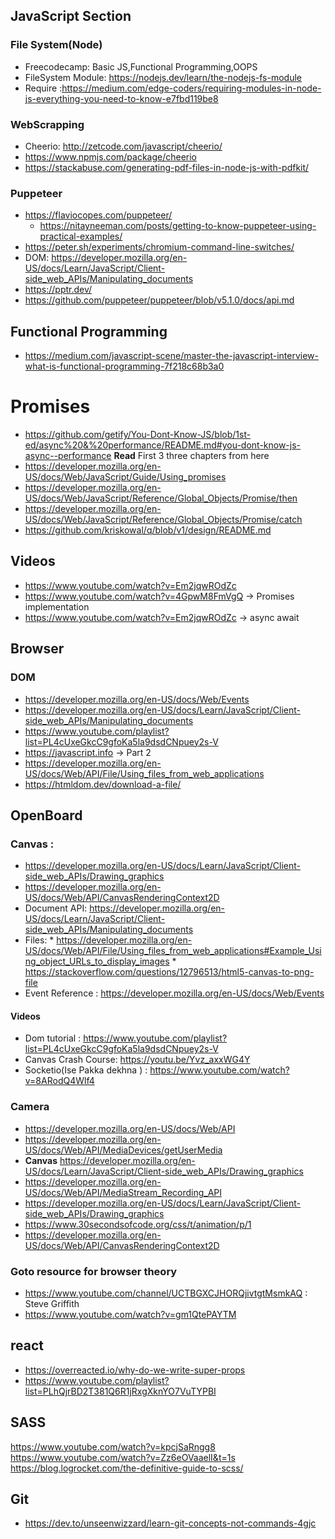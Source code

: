 ## JavaScript Section
### File System(Node)
* Freecodecamp: Basic JS,Functional Programming,OOPS
* FileSystem Module: https://nodejs.dev/learn/the-nodejs-fs-module
* Require :https://medium.com/edge-coders/requiring-modules-in-node-js-everything-you-need-to-know-e7fbd119be8
### **WebScrapping**
* Cheerio: http://zetcode.com/javascript/cheerio/
* https://www.npmjs.com/package/cheerio
* https://stackabuse.com/generating-pdf-files-in-node-js-with-pdfkit/
### Puppeteer
 * https://flaviocopes.com/puppeteer/
	* https://nitayneeman.com/posts/getting-to-know-puppeteer-using-practical-examples/
  * https://peter.sh/experiments/chromium-command-line-switches/
  * DOM: https://developer.mozilla.org/en-US/docs/Learn/JavaScript/Client-side_web_APIs/Manipulating_documents
  * https://pptr.dev/
   * https://github.com/puppeteer/puppeteer/blob/v5.1.0/docs/api.md
## Functional Programming
* https://medium.com/javascript-scene/master-the-javascript-interview-what-is-functional-programming-7f218c68b3a0
# Promises
* https://github.com/getify/You-Dont-Know-JS/blob/1st-ed/async%20&%20performance/README.md#you-dont-know-js-async--performance **Read** First 3 three chapters from here
* https://developer.mozilla.org/en-US/docs/Web/JavaScript/Guide/Using_promises
* https://developer.mozilla.org/en-US/docs/Web/JavaScript/Reference/Global_Objects/Promise/then
* https://developer.mozilla.org/en-US/docs/Web/JavaScript/Reference/Global_Objects/Promise/catch
* https://github.com/kriskowal/q/blob/v1/design/README.md

## Videos 
* https://www.youtube.com/watch?v=Em2jqwROdZc
* https://www.youtube.com/watch?v=4GpwM8FmVgQ  -> Promises implementation
* https://www.youtube.com/watch?v=Em2jqwROdZc -> async await 

## Browser
### DOM
* https://developer.mozilla.org/en-US/docs/Web/Events
* https://developer.mozilla.org/en-US/docs/Learn/JavaScript/Client-side_web_APIs/Manipulating_documents
* https://www.youtube.com/playlist?list=PL4cUxeGkcC9gfoKa5la9dsdCNpuey2s-V
* https://javascript.info -> Part 2
* https://developer.mozilla.org/en-US/docs/Web/API/File/Using_files_from_web_applications
* https://htmldom.dev/download-a-file/
## OpenBoard
### Canvas :
* https://developer.mozilla.org/en-US/docs/Learn/JavaScript/Client-side_web_APIs/Drawing_graphics
* https://developer.mozilla.org/en-US/docs/Web/API/CanvasRenderingContext2D
* Document API: https://developer.mozilla.org/en-US/docs/Learn/JavaScript/Client-side_web_APIs/Manipulating_documents
* Files: * https://developer.mozilla.org/en-US/docs/Web/API/File/Using_files_from_web_applications#Example_Using_object_URLs_to_display_images * https://stackoverflow.com/questions/12796513/html5-canvas-to-png-file
* Event Reference : https://developer.mozilla.org/en-US/docs/Web/Events

#### Videos
* Dom tutorial : https://www.youtube.com/playlist?list=PL4cUxeGkcC9gfoKa5la9dsdCNpuey2s-V
* Canvas Crash Course: https://youtu.be/Yvz_axxWG4Y
* Socketio(Ise Pakka dekhna ) : https://www.youtube.com/watch?v=8ARodQ4Wlf4


### Camera
* https://developer.mozilla.org/en-US/docs/Web/API
* https://developer.mozilla.org/en-US/docs/Web/API/MediaDevices/getUserMedia
*  **Canvas** https://developer.mozilla.org/en-US/docs/Learn/JavaScript/Client-side_web_APIs/Drawing_graphics
* https://developer.mozilla.org/en-US/docs/Web/API/MediaStream_Recording_API
* https://developer.mozilla.org/en-US/docs/Learn/JavaScript/Client-side_web_APIs/Drawing_graphics
* https://www.30secondsofcode.org/css/t/animation/p/1
* https://developer.mozilla.org/en-US/docs/Web/API/CanvasRenderingContext2D
### Goto resource for browser theory
* https://www.youtube.com/channel/UCTBGXCJHORQjivtgtMsmkAQ : Steve Griffith
* https://www.youtube.com/watch?v=gm1QtePAYTM

## react
* https://overreacted.io/why-do-we-write-super-props
* https://www.youtube.com/playlist?list=PLhQjrBD2T381Q6R1jRxgXknYO7VuTYPBI

## SASS
https://www.youtube.com/watch?v=kpcjSaRngg8
https://www.youtube.com/watch?v=Zz6eOVaaelI&t=1s
https://blog.logrocket.com/the-definitive-guide-to-scss/

## Git 
* https://dev.to/unseenwizzard/learn-git-concepts-not-commands-4gjc


